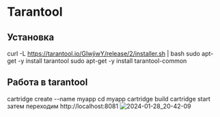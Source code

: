 # Tarantool
## Установка
curl -L https://tarantool.io/GIwjiwY/release/2/installer.sh | bash
sudo apt-get -y install tarantool
sudo apt-get -y install tarantool-common

## Работа в tarantool
cartridge create --name myapp
cd myapp
cartridge build
cartridge start
затем переходим http://localhost:8081
![2024-01-28_20-42-09](https://github.com/apa4md/Projects/assets/100156015/57b04052-ae7f-4b0e-9546-0c3a8b3ff7a3)

